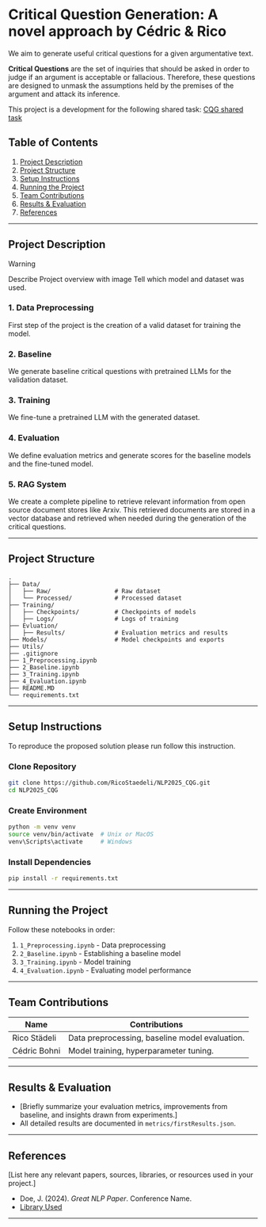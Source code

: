 # Critical Question Generation: A novel approach by Cédric & Rico

We aim to generate useful critical questions for a given argumentative text.

**Critical Questions** are the set of inquiries that should be asked in order to judge if an argument is acceptable or
fallacious. Therefore, these questions are designed to unmask the assumptions held by the premises of the argument and
attack its inference.

This project is a development for the following shared
task: [CQG shared task](https://hitz-zentroa.github.io/shared-task-critical-questions-generation/)

## Table of Contents

1. [Project Description](#project-description)
2. [Project Structure](#project-structure)
3. [Setup Instructions](#setup-instructions)
4. [Running the Project](#running-the-project)
6. [Team Contributions](#team-contributions)
7. [Results & Evaluation](#results--evaluation)
8. [References](#references)

---

## Project Description
> [!WARNING]  
> Describe Project overview with image
> Tell which model and dataset was used.

### 1. Data Preprocessing
First step of the project is the creation of a valid dataset for training the model. 

### 2. Baseline
We generate baseline critical questions with pretrained LLMs for the validation dataset.

### 3. Training
We fine-tune a pretrained LLM with the generated dataset. 

### 4. Evaluation
We define evaluation metrics and generate scores for the baseline models and the fine-tuned model.

### 5. RAG System
We create a complete pipeline to retrieve relevant information from open source document stores like Arxiv. 
This retrieved documents are stored in a vector database and retrieved when needed during the generation of the critical 
questions.

---

## Project Structure

```
.
├── Data/
│   ├── Raw/                  # Raw dataset
│   └── Processed/            # Processed dataset
├── Training/                 
│   ├── Checkpoints/          # Checkpoints of models
│   ├── Logs/                 # Logs of training
├── Evluation/                
│   ├── Results/              # Evaluation metrics and results
├── Models/                   # Model checkpoints and exports
├── Utils/
├── .gitignore
├── 1_Preprocessing.ipynb
├── 2_Baseline.ipynb
├── 3_Training.ipynb
├── 4_Evaluation.ipynb
├── README.MD
└── requirements.txt
```

---

## Setup Instructions
To reproduce the proposed solution please run follow this instruction.

### Clone Repository
```bash
git clone https://github.com/RicoStaedeli/NLP2025_CQG.git
cd NLP2025_CQG
```

### Create Environment
```bash
python -m venv venv
source venv/bin/activate  # Unix or MacOS
venv\Scripts\activate     # Windows
```

### Install Dependencies
```bash
pip install -r requirements.txt
```

---

## Running the Project

Follow these notebooks in order:
1. `1_Preprocessing.ipynb` - Data preprocessing
2. `2_Baseline.ipynb` - Establishing a baseline model
3. `3_Training.ipynb` - Model training
4. `4_Evaluation.ipynb` - Evaluating model performance

---

## Team Contributions

| Name          | Contributions                                  |
|---------------|------------------------------------------------|
| Rico Städeli  | Data preprocessing, baseline model evaluation. |
| Cédric Bohni  | Model training, hyperparameter tuning.         |


---

## Results & Evaluation

- [Briefly summarize your evaluation metrics, improvements from baseline, and insights drawn from experiments.]
- All detailed results are documented in `metrics/firstResults.json`.

---

## References

[List here any relevant papers, sources, libraries, or resources used in your project.]

- Doe, J. (2024). *Great NLP Paper*. Conference Name.
- [Library Used](https://example-library.com)

---